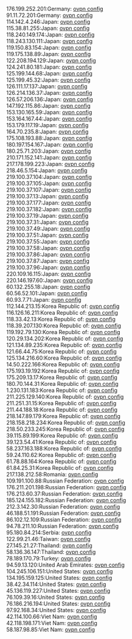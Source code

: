 176.199.252.201:Germany: [ovpn config](vpn/176_199_252_201.ovpn)  
91.11.72.201:Germany: [ovpn config](vpn/91_11_72_201.ovpn)  
114.142.4.246:Japan: [ovpn config](vpn/114_142_4_246.ovpn)  
115.38.81.255:Japan: [ovpn config](vpn/115_38_81_255.ovpn)  
118.240.149.174:Japan: [ovpn config](vpn/118_240_149_174.ovpn)  
118.243.130.111:Japan: [ovpn config](vpn/118_243_130_111.ovpn)  
119.150.83.154:Japan: [ovpn config](vpn/119_150_83_154.ovpn)  
119.175.138.89:Japan: [ovpn config](vpn/119_175_138_89.ovpn)  
122.208.194.129:Japan: [ovpn config](vpn/122_208_194_129.ovpn)  
124.241.80.181:Japan: [ovpn config](vpn/124_241_80_181.ovpn)  
125.199.144.68:Japan: [ovpn config](vpn/125_199_144_68.ovpn)  
125.199.45.32:Japan: [ovpn config](vpn/125_199_45_32.ovpn)  
126.111.17.137:Japan: [ovpn config](vpn/126_111_17_137.ovpn)  
126.214.136.37:Japan: [ovpn config](vpn/126_214_136_37.ovpn)  
126.57.206.136:Japan: [ovpn config](vpn/126_57_206_136.ovpn)  
147.192.115.86:Japan: [ovpn config](vpn/147_192_115_86.ovpn)  
153.130.165.59:Japan: [ovpn config](vpn/153_130_165_59.ovpn)  
153.164.167.44:Japan: [ovpn config](vpn/153_164_167_44.ovpn)  
153.179.117.19:Japan: [ovpn config](vpn/153_179_117_19.ovpn)  
164.70.235.8:Japan: [ovpn config](vpn/164_70_235_8.ovpn)  
175.108.193.88:Japan: [ovpn config](vpn/175_108_193_88.ovpn)  
180.197.154.167:Japan: [ovpn config](vpn/180_197_154_167.ovpn)  
180.25.71.203:Japan: [ovpn config](vpn/180_25_71_203.ovpn)  
210.171.152.141:Japan: [ovpn config](vpn/210_171_152_141.ovpn)  
217.178.199.223:Japan: [ovpn config](vpn/217_178_199_223.ovpn)  
218.46.5.154:Japan: [ovpn config](vpn/218_46_5_154.ovpn)  
219.100.37.104:Japan: [ovpn config](vpn/219_100_37_104.ovpn)  
219.100.37.105:Japan: [ovpn config](vpn/219_100_37_105.ovpn)  
219.100.37.107:Japan: [ovpn config](vpn/219_100_37_107.ovpn)  
219.100.37.13:Japan: [ovpn config](vpn/219_100_37_13.ovpn)  
219.100.37.177:Japan: [ovpn config](vpn/219_100_37_177.ovpn)  
219.100.37.182:Japan: [ovpn config](vpn/219_100_37_182.ovpn)  
219.100.37.19:Japan: [ovpn config](vpn/219_100_37_19.ovpn)  
219.100.37.31:Japan: [ovpn config](vpn/219_100_37_31.ovpn)  
219.100.37.49:Japan: [ovpn config](vpn/219_100_37_49.ovpn)  
219.100.37.51:Japan: [ovpn config](vpn/219_100_37_51.ovpn)  
219.100.37.55:Japan: [ovpn config](vpn/219_100_37_55.ovpn)  
219.100.37.58:Japan: [ovpn config](vpn/219_100_37_58.ovpn)  
219.100.37.86:Japan: [ovpn config](vpn/219_100_37_86.ovpn)  
219.100.37.87:Japan: [ovpn config](vpn/219_100_37_87.ovpn)  
219.100.37.96:Japan: [ovpn config](vpn/219_100_37_96.ovpn)  
220.109.16.115:Japan: [ovpn config](vpn/220_109_16_115.ovpn)  
220.146.197.60:Japan: [ovpn config](vpn/220_146_197_60.ovpn)  
60.132.255.18:Japan: [ovpn config](vpn/60_132_255_18.ovpn)  
60.56.52.101:Japan: [ovpn config](vpn/60_56_52_101.ovpn)  
60.93.7.71:Japan: [ovpn config](vpn/60_93_7_71.ovpn)  
112.144.213.15:Korea Republic of: [ovpn config](vpn/112_144_213_15.ovpn)  
116.126.16.211:Korea Republic of: [ovpn config](vpn/116_126_16_211.ovpn)  
118.33.42.13:Korea Republic of: [ovpn config](vpn/118_33_42_13.ovpn)  
118.39.207.130:Korea Republic of: [ovpn config](vpn/118_39_207_130.ovpn)  
119.192.79.130:Korea Republic of: [ovpn config](vpn/119_192_79_130.ovpn)  
120.29.134.202:Korea Republic of: [ovpn config](vpn/120_29_134_202.ovpn)  
121.134.89.235:Korea Republic of: [ovpn config](vpn/121_134_89_235.ovpn)  
121.66.44.75:Korea Republic of: [ovpn config](vpn/121_66_44_75.ovpn)  
125.134.216.60:Korea Republic of: [ovpn config](vpn/125_134_216_60.ovpn)  
14.50.222.166:Korea Republic of: [ovpn config](vpn/14_50_222_166.ovpn)  
175.193.19.192:Korea Republic of: [ovpn config](vpn/175_193_19_192.ovpn)  
175.209.13.17:Korea Republic of: [ovpn config](vpn/175_209_13_17.ovpn)  
180.70.144.31:Korea Republic of: [ovpn config](vpn/180_70_144_31.ovpn)  
1.230.131.183:Korea Republic of: [ovpn config](vpn/1_230_131_183.ovpn)  
211.225.129.140:Korea Republic of: [ovpn config](vpn/211_225_129_140.ovpn)  
211.251.31.15:Korea Republic of: [ovpn config](vpn/211_251_31_15.ovpn)  
211.44.188.18:Korea Republic of: [ovpn config](vpn/211_44_188_18.ovpn)  
218.147.89.179:Korea Republic of: [ovpn config](vpn/218_147_89_179.ovpn)  
218.158.218.234:Korea Republic of: [ovpn config](vpn/218_158_218_234.ovpn)  
218.50.233.245:Korea Republic of: [ovpn config](vpn/218_50_233_245.ovpn)  
39.115.89.199:Korea Republic of: [ovpn config](vpn/39_115_89_199.ovpn)  
39.123.54.41:Korea Republic of: [ovpn config](vpn/39_123_54_41.ovpn)  
58.237.163.188:Korea Republic of: [ovpn config](vpn/58_237_163_188.ovpn)  
59.24.110.62:Korea Republic of: [ovpn config](vpn/59_24_110_62.ovpn)  
61.78.88.164:Korea Republic of: [ovpn config](vpn/61_78_88_164.ovpn)  
61.84.25.31:Korea Republic of: [ovpn config](vpn/61_84_25_31.ovpn)  
217.138.212.58:Romania: [ovpn config](vpn/217_138_212_58.ovpn)  
109.191.100.88:Russian Federation: [ovpn config](vpn/109_191_100_88.ovpn)  
176.211.201.198:Russian Federation: [ovpn config](vpn/176_211_201_198.ovpn)  
176.213.60.37:Russian Federation: [ovpn config](vpn/176_213_60_37.ovpn)  
185.124.155.182:Russian Federation: [ovpn config](vpn/185_124_155_182.ovpn)  
212.3.142.30:Russian Federation: [ovpn config](vpn/212_3_142_30.ovpn)  
46.188.51.191:Russian Federation: [ovpn config](vpn/46_188_51_191.ovpn)  
86.102.12.109:Russian Federation: [ovpn config](vpn/86_102_12_109.ovpn)  
94.78.211.10:Russian Federation: [ovpn config](vpn/94_78_211_10.ovpn)  
95.180.84.214:Serbia: [ovpn config](vpn/95_180_84_214.ovpn)  
122.99.21.46:Taiwan: [ovpn config](vpn/122_99_21_46.ovpn)  
27.145.21.27:Thailand: [ovpn config](vpn/27_145_21_27.ovpn)  
58.136.36.147:Thailand: [ovpn config](vpn/58_136_36_147.ovpn)  
78.189.170.79:Turkey: [ovpn config](vpn/78_189_170_79.ovpn)  
94.59.13.120:United Arab Emirates: [ovpn config](vpn/94_59_13_120.ovpn)  
104.245.106.151:United States: [ovpn config](vpn/104_245_106_151.ovpn)  
134.195.159.125:United States: [ovpn config](vpn/134_195_159_125.ovpn)  
38.42.34.114:United States: [ovpn config](vpn/38_42_34_114.ovpn)  
45.136.119.227:United States: [ovpn config](vpn/45_136_119_227.ovpn)  
76.109.39.16:United States: [ovpn config](vpn/76_109_39_16.ovpn)  
76.186.216.194:United States: [ovpn config](vpn/76_186_216_194.ovpn)  
97.92.168.34:United States: [ovpn config](vpn/97_92_168_34.ovpn)  
42.114.100.66:Viet Nam: [ovpn config](vpn/42_114_100_66.ovpn)  
42.118.198.171:Viet Nam: [ovpn config](vpn/42_118_198_171.ovpn)  
58.187.98.85:Viet Nam: [ovpn config](vpn/58_187_98_85.ovpn)  
